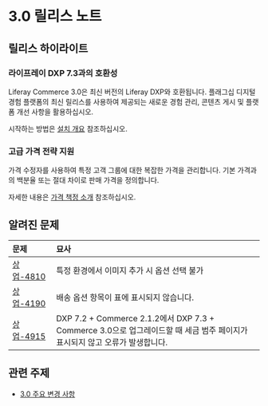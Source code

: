 # 3.0 릴리스 노트

## 릴리스 하이라이트

### 라이프레이 DXP 7.3과의 호환성

Liferay Commerce 3.0은 최신 버전의 Liferay DXP와 호환됩니다. 플래그십 디지털 경험 플랫폼의 최신 릴리스를 사용하여 제공되는 새로운 경험 관리, 콘텐츠 게시 및 플랫폼 개선 사항을 활용하십시오.

시작하는 방법은 [설치 개요](./installation-overview.md) 참조하십시오.

### 고급 가격 전략 지원

가격 수정자를 사용하여 특정 고객 그룹에 대한 복잡한 가격을 관리합니다. 기본 가격과의 백분율 또는 절대 차이로 판매 가격을 정의합니다.

자세한 내용은 [가격 책정 소개](../pricing/introduction-to-pricing.md) 참조하십시오.

## 알려진 문제

| 문제                                                         | 묘사                                                                                         |
|:---------------------------------------------------------- |:------------------------------------------------------------------------------------------ |
| [상업-4810](https://issues.liferay.com/browse/COMMERCE-4810) | 특정 환경에서 이미지 추가 시 옵션 선택 불가                                                                  |
| [상업-4190](https://issues.liferay.com/browse/COMMERCE-4190) | 배송 옵션 항목이 표에 표시되지 않습니다.                                                                    |
| [상업-4915](https://issues.liferay.com/browse/COMMERCE-4915) | DXP 7.2 + Commerce 2.1.2에서 DXP 7.3 + Commerce 3.0으로 업그레이드할 때 세금 범주 페이지가 표시되지 않고 오류가 발생합니다. |

## 관련 주제

* [3.0 주요 변경 사항](./3-0-breaking-changes.md)
